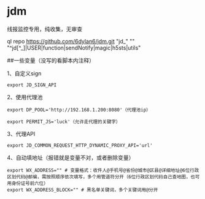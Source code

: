 # jdm
线报监控专用，纯收集，无审查

ql repo https://github.com/6dylan6/jdm.git "jd_" "" "^jd[^_]|USER|function|sendNotify|magic|h5sts|utils"

##一些变量（没写的看脚本内注释）

1、自定义sign

```
export JD_SIGN_API
```

2、使用代理池

```
export DP_POOL='http://192.168.1.200:8080'（代理池ip）

export PERMIT_JS='luck'（允许走代理的关键字）
```
3、代理API

```
export JD_COMMON_REQUEST_HTTP_DYNAMIC_PROXY_API='url'
```


4、自动填地址（报错就是变量不对，或者删除变量）


```
export WX_ADDRESS="" # 变量格式：收件人@手机号@省份@城市@区县@详细地址@6位行政区划代码@邮编，需按照顺序依次填写，多个用管道符分开（6位行政区划代码自己查地图，也可用身份证号前六位）
export WX_ADDRESS_BLOCK="" # 黑名单关键词，多个关键词用@分开
```


